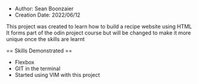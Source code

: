 - Author: Sean Boonzaier
- Creation Date: 2022/06/12

This project was created to learn how to build a recipe website using HTML
It forms part of the odin project course but will be changed to make it more unique once the skills are learnt

== Skills Demonstrated ==
- Flexbox
- GIT in the terminal
- Started using VIM with this project
